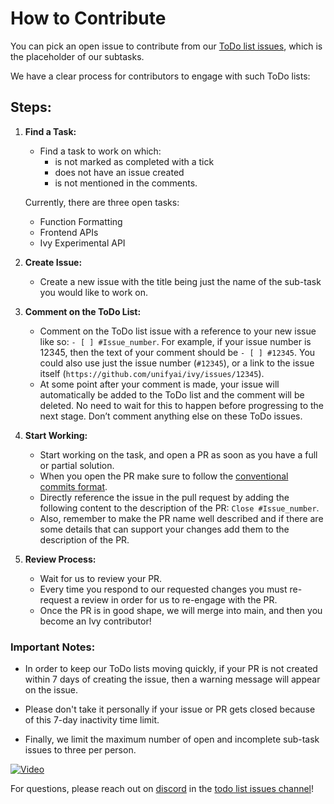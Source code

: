 # How to Contribute

You can pick an open issue to contribute from our [ToDo list issues](https://github.com/unifyai/ivy/issues?q=is%3Aopen+is%3Aissue+label%3AToDo), which is the placeholder of our subtasks.

We have a clear process for contributors to engage with such ToDo lists:

## Steps:

1. **Find a Task:**

   - Find a task to work on which:
     - is not marked as completed with a tick
     - does not have an issue created
     - is not mentioned in the comments.

   Currently, there are three open tasks:

   - Function Formatting
   - Frontend APIs
   - Ivy Experimental API

2. **Create Issue:**

   - Create a new issue with the title being just the name of the sub-task you would like to work on.

3. **Comment on the ToDo List:**

   - Comment on the ToDo list issue with a reference to your new issue like so: `- [ ] #Issue_number`. For example, if your issue number is 12345, then the text of your comment should be `- [ ] #12345`. You could also use just the issue number (`#12345`), or a link to the issue itself (`https://github.com/unifyai/ivy/issues/12345`).
   - At some point after your comment is made, your issue will automatically be added to the ToDo list and the comment will be deleted. No need to wait for this to happen before progressing to the next stage. Don’t comment anything else on these ToDo issues.

4. **Start Working:**

   - Start working on the task, and open a PR as soon as you have a full or partial solution.
   - When you open the PR make sure to follow the [conventional commits format](https://www.conventionalcommits.org/en/v1.0.0/).
   - Directly reference the issue in the pull request by adding the following content to the description of the PR: `Close #Issue_number`.
   - Also, remember to make the PR name well described and if there are some details that can support your changes add them to the description of the PR.

5. **Review Process:**
   - Wait for us to review your PR.
   - Every time you respond to our requested changes you must re-request a review in order for us to re-engage with the PR.
   - Once the PR is in good shape, we will merge into main, and then you become an Ivy contributor!

### Important Notes:

- In order to keep our ToDo lists moving quickly, if your PR is not created within 7 days of creating the issue, then a warning message will appear on the issue.
- Please don't take it personally if your issue or PR gets closed because of this 7-day inactivity time limit.

- Finally, we limit the maximum number of open and incomplete sub-task issues to three per person.

[![Video](https://img.youtube.com/vi/wBKTOGmwfbo/0.jpg)](https://www.youtube.com/embed/wBKTOGmwfbo)

For questions, please reach out on [discord](#) in the [todo list issues channel](#)!

